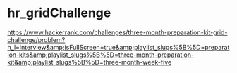 # hr_gridChallenge
https://www.hackerrank.com/challenges/three-month-preparation-kit-grid-challenge/problem?h_l=interview&amp;isFullScreen=true&amp;playlist_slugs%5B%5D=preparation-kits&amp;playlist_slugs%5B%5D=three-month-preparation-kit&amp;playlist_slugs%5B%5D=three-month-week-five

